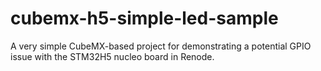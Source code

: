 # cubemx-h5-simple-led-sample
A very simple CubeMX-based project for demonstrating a potential GPIO issue with the STM32H5 nucleo board in Renode.

